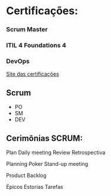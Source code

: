 # Certificações:



### Scrum Master  

### ITIL 4 Foundations 4

### DevOps

[Site das certificações](https://www.peoplecert.org)

## Scrum

* PO
* SM
* DEV

## Cerimônias SCRUM:

Plan
Daily meeting
Review
Retrospectiva


Planning Poker
Stand-up meeting

Product Backlog

Épicos
Estorias 
Tarefas